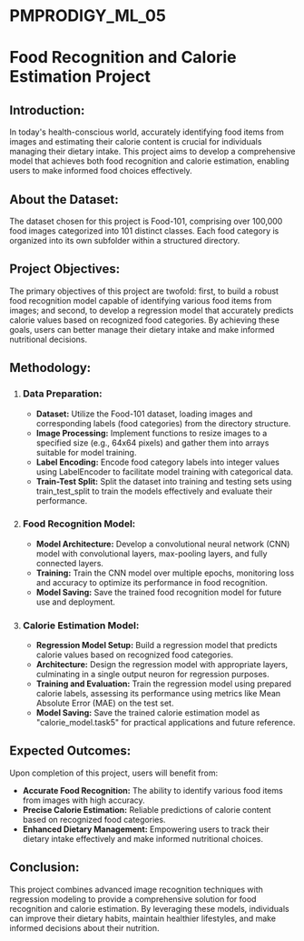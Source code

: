 # PMPRODIGY_ML_05
# Food Recognition and Calorie Estimation Project

## Introduction:

In today's health-conscious world, accurately identifying food items from images and estimating their calorie content is crucial for individuals managing their dietary intake. This project aims to develop a comprehensive model that achieves both food recognition and calorie estimation, enabling users to make informed food choices effectively.

## About the Dataset:

The dataset chosen for this project is Food-101, comprising over 100,000 food images categorized into 101 distinct classes. Each food category is organized into its own subfolder within a structured directory.

## Project Objectives:
The primary objectives of this project are twofold: first, to build a robust food recognition model capable of identifying various food items from images; and second, to develop a regression model that accurately predicts calorie values based on recognized food categories. By achieving these goals, users can better manage their dietary intake and make informed nutritional decisions.

## Methodology:

1. ### Data Preparation:
   - **Dataset:** Utilize the Food-101 dataset, loading images and corresponding labels (food categories) from the directory structure.
   - **Image Processing:** Implement functions to resize images to a specified size (e.g., 64x64 pixels) and gather them into arrays suitable for model training.
   - **Label Encoding:** Encode food category labels into integer values using LabelEncoder to facilitate model training with categorical data.
   - **Train-Test Split:** Split the dataset into training and testing sets using train_test_split to train the models effectively and evaluate their performance.

2. ### Food Recognition Model:
   - **Model Architecture:** Develop a convolutional neural network (CNN) model with convolutional layers, max-pooling layers, and fully connected layers.
   - **Training:** Train the CNN model over multiple epochs, monitoring loss and accuracy to optimize its performance in food recognition.
   - **Model Saving:** Save the trained food recognition model for future use and deployment.

3. ### Calorie Estimation Model:
   - **Regression Model Setup:** Build a regression model that predicts calorie values based on recognized food categories.
   - **Architecture:** Design the regression model with appropriate layers, culminating in a single output neuron for regression purposes.
   - **Training and Evaluation:** Train the regression model using prepared calorie labels, assessing its performance using metrics like Mean Absolute Error (MAE) on the test set.
   - **Model Saving:** Save the trained calorie estimation model as "calorie_model.task5" for practical applications and future reference.

## Expected Outcomes:
Upon completion of this project, users will benefit from:
- **Accurate Food Recognition:** The ability to identify various food items from images with high accuracy.
- **Precise Calorie Estimation:** Reliable predictions of calorie content based on recognized food categories.
- **Enhanced Dietary Management:** Empowering users to track their dietary intake effectively and make informed nutritional choices.

## Conclusion:
This project combines advanced image recognition techniques with regression modeling to provide a comprehensive solution for food recognition and calorie estimation. By leveraging these models, individuals can improve their dietary habits, maintain healthier lifestyles, and make informed decisions about their nutrition.

